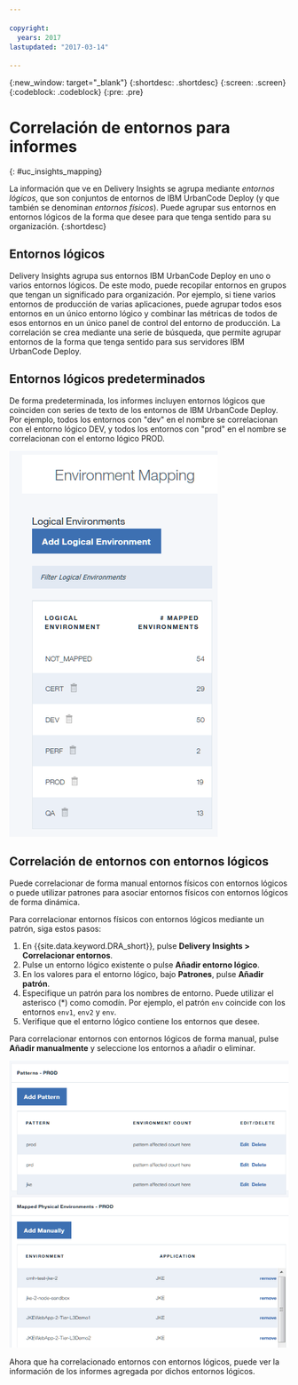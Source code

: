 ```yaml
---

copyright:
  years: 2017
lastupdated: "2017-03-14"

---
```


{:new_window: target="_blank"}
{:shortdesc: .shortdesc}
{:screen: .screen}
{:codeblock: .codeblock}
{:pre: .pre}

# Correlación de entornos para informes
{: #uc_insights_mapping}

La información que ve en Delivery Insights se agrupa mediante *entornos lógicos*, que son conjuntos de entornos de IBM UrbanCode Deploy (y que también se denominan *entornos físicos*). Puede agrupar sus entornos en entornos lógicos de la forma que desee para que tenga sentido para su organización.
{:shortdesc}

## Entornos lógicos

Delivery Insights agrupa sus entornos IBM UrbanCode Deploy en uno o varios entornos lógicos. De este modo, puede recopilar entornos en grupos que tengan un significado para organización. Por ejemplo, si tiene varios entornos de producción de varias aplicaciones, puede agrupar todos esos entornos en un único entorno lógico y combinar las métricas de todos de esos entornos en un único panel de control del entorno de producción. La correlación se crea mediante una serie de búsqueda, que permite agrupar entornos de la forma que tenga sentido para sus servidores IBM UrbanCode Deploy.

## Entornos lógicos predeterminados

De forma predeterminada, los informes incluyen entornos lógicos que coinciden con series de texto de los entornos de IBM UrbanCode Deploy. Por ejemplo, todos los entornos con "dev" en el nombre se correlacionan con el entorno lógico DEV, y todos los entornos con "prod" en el nombre se correlacionan con el entorno lógico PROD.

![Los entornos lógicos predeterminados](images/uc_insights_mapping.gif)

## Correlación de entornos con entornos lógicos

Puede correlacionar de forma manual entornos físicos con entornos lógicos o puede utilizar patrones para asociar entornos físicos con entornos lógicos de forma dinámica.

Para correlacionar entornos físicos con entornos lógicos mediante un patrón, siga estos pasos:

1. En {{site.data.keyword.DRA_short}}, pulse **Delivery Insights > Correlacionar entornos**.
1. Pulse un entorno lógico existente o pulse **Añadir entorno lógico**.
1. En los valores para el entorno lógico, bajo **Patrones**, pulse **Añadir patrón**.
1. Especifique un patrón para los nombres de entorno. Puede utilizar el asterisco (*) como comodín. Por ejemplo, el patrón `env` coincide con los entornos `env1`, `env2` y `env`.
1. Verifique que el entorno lógico contiene los entornos que desee.

Para correlacionar entornos con entornos lógicos de forma manual, pulse **Añadir manualmente** y seleccione los entornos a añadir o eliminar.

![Configuración de la integración en DevOps Connect](images/uc_insights_mapping_manually.gif)

Ahora que ha correlacionado entornos con entornos lógicos, puede ver la información de los informes agregada por dichos entornos lógicos.
